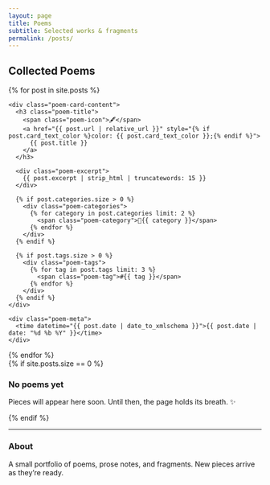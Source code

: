 ```yaml
---
layout: page
title: Poems
subtitle: Selected works & fragments
permalink: /posts/
---
```


## Collected Poems

<div class="posts-grid-cards">
{% for post in site.posts %}
  <article class="poem-card" 
           data-card-color="{{ post.card_color | default: 'default' }}"
           data-card-style="{{ post.card_style | default: 'default' }}"
           style="{% if post.card_bg %}background: {{ post.card_bg }};{% endif %}{% if post.card_text_color %}color: {{ post.card_text_color }};{% endif %}">
    
    <div class="poem-card-content">
      <h3 class="poem-title">
        <span class="poem-icon">🖋️</span>
        <a href="{{ post.url | relative_url }}" style="{% if post.card_text_color %}color: {{ post.card_text_color }};{% endif %}">
          {{ post.title }}
        </a>
      </h3>
      
      <div class="poem-excerpt">
        {{ post.excerpt | strip_html | truncatewords: 15 }}
      </div>
      
      {% if post.categories.size > 0 %}
        <div class="poem-categories">
          {% for category in post.categories limit: 2 %}
            <span class="poem-category">📁{{ category }}</span>
          {% endfor %}
        </div>
      {% endif %}
      
      {% if post.tags.size > 0 %}
        <div class="poem-tags">
          {% for tag in post.tags limit: 3 %}
            <span class="poem-tag">#{{ tag }}</span>
          {% endfor %}
        </div>
      {% endif %}
    </div>
    
    <div class="poem-meta">
      <time datetime="{{ post.date | date_to_xmlschema }}">{{ post.date | date: "%d %b %Y" }}</time>
    </div>
  </article>
{% endfor %}
</div>{% if site.posts.size == 0 %}
<div class="no-posts">
  <h3>No poems yet</h3>
  <p>Pieces will appear here soon. Until then, the page holds its breath. ✨</p>
</div>
{% endif %}

---

### About

A small portfolio of poems, prose notes, and fragments. New pieces arrive as they’re ready.
